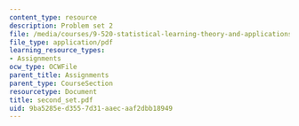 ```yaml
---
content_type: resource
description: Problem set 2
file: /media/courses/9-520-statistical-learning-theory-and-applications-spring-2003/9ba5285ed3557d31aaecaaf2dbb18949_second_set.pdf
file_type: application/pdf
learning_resource_types:
- Assignments
ocw_type: OCWFile
parent_title: Assignments
parent_type: CourseSection
resourcetype: Document
title: second_set.pdf
uid: 9ba5285e-d355-7d31-aaec-aaf2dbb18949
---
```

